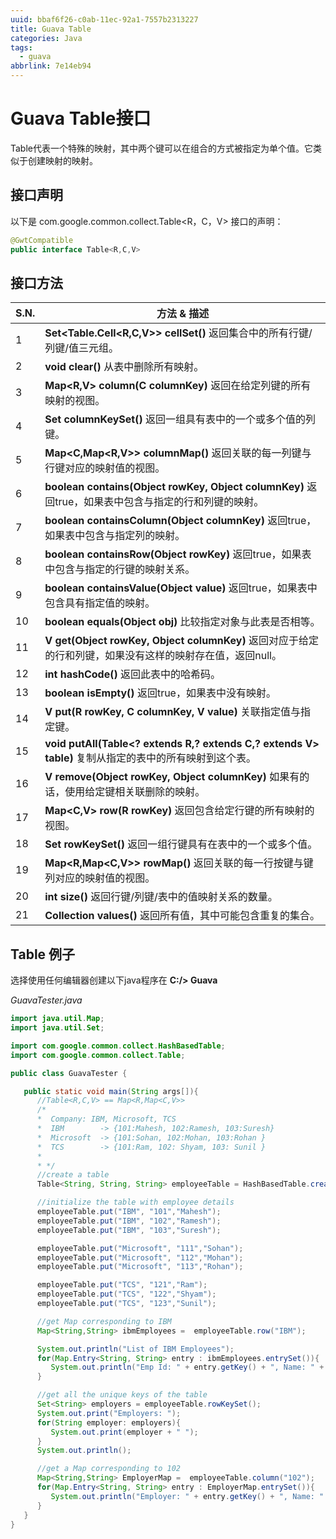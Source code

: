 ```yaml
---
uuid: bbaf6f26-c0ab-11ec-92a1-7557b2313227
title: Guava Table
categories: Java
tags:
  - guava
abbrlink: 7e14eb94
---
```


# Guava Table接口

Table代表一个特殊的映射，其中两个键可以在组合的方式被指定为单个值。它类似于创建映射的映射。

## 	接口声明

以下是 com.google.common.collect.Table<R，C，V> 接口的声明：

```java
@GwtCompatible
public interface Table<R,C,V>
```

## 	接口方法

| S.N. | 方法 & 描述                                                  |
| ---- | ------------------------------------------------------------ |
| 1    | **Set<Table.Cell<R,C,V>> cellSet()**  			返回集合中的所有行键/列键/值三元组。 |
| 2    | **void clear()**  			从表中删除所有映射。           |
| 3    | **Map<R,V> column(C columnKey)**  			返回在给定列键的所有映射的视图。 |
| 4    | **Set<C> columnKeySet()**  			返回一组具有表中的一个或多个值的列键。 |
| 5    | **Map<C,Map<R,V>> columnMap()**  			返回关联的每一列键与行键对应的映射值的视图。 |
| 6    | **boolean contains(Object rowKey, Object columnKey)**  			返回true，如果表中包含与指定的行和列键的映射。 |
| 7    | **boolean containsColumn(Object columnKey)**  			返回true，如果表中包含与指定列的映射。 |
| 8    | **boolean containsRow(Object rowKey)**  			返回true，如果表中包含与指定的行键的映射关系。 |
| 9    | **boolean containsValue(Object value)**  			返回true，如果表中包含具有指定值的映射。 |
| 10   | **boolean equals(Object obj)**  			比较指定对象与此表是否相等。 |
| 11   | **V get(Object rowKey, Object columnKey)**  			返回对应于给定的行和列键，如果没有这样的映射存在值，返回null。 |
| 12   | **int hashCode()**  			返回此表中的哈希码。         |
| 13   | **boolean isEmpty()**  			返回true，如果表中没有映射。 |
| 14   | **V put(R rowKey, C columnKey, V value)**  关联指定值与指定键。 |
| 15   | **void putAll(Table<? extends R,? extends C,? extends V> table)**  复制从指定的表中的所有映射到这个表。 |
| 16   | **V remove(Object rowKey, Object columnKey)**  	如果有的话，使用给定键相关联删除的映射。 |
| 17   | **Map<C,V> row(R rowKey)**  返回包含给定行键的所有映射的视图。 |
| 18   | **Set<R> rowKeySet()**  	返回一组行键具有在表中的一个或多个值。 |
| 19   | **Map<R,Map<C,V>> rowMap()**  返回关联的每一行按键与键列对应的映射值的视图。 |
| 20   | **int size()**  			返回行键/列键/表中的值映射关系的数量。 |
| 21   | **Collection<V> values()**  返回所有值，其中可能包含重复的集合。 |

## Table 例子

选择使用任何编辑器创建以下java程序在 **C:/> Guava**

*GuavaTester.java*

```java
import java.util.Map;
import java.util.Set;

import com.google.common.collect.HashBasedTable;
import com.google.common.collect.Table;

public class GuavaTester {

   public static void main(String args[]){
      //Table<R,C,V> == Map<R,Map<C,V>>
      /*
      *  Company: IBM, Microsoft, TCS
      *  IBM 		-> {101:Mahesh, 102:Ramesh, 103:Suresh}
      *  Microsoft 	-> {101:Sohan, 102:Mohan, 103:Rohan } 
      *  TCS 		-> {101:Ram, 102: Shyam, 103: Sunil } 
      * 
      * */
      //create a table
      Table<String, String, String> employeeTable = HashBasedTable.create();

      //initialize the table with employee details
      employeeTable.put("IBM", "101","Mahesh");
      employeeTable.put("IBM", "102","Ramesh");
      employeeTable.put("IBM", "103","Suresh");

      employeeTable.put("Microsoft", "111","Sohan");
      employeeTable.put("Microsoft", "112","Mohan");
      employeeTable.put("Microsoft", "113","Rohan");

      employeeTable.put("TCS", "121","Ram");
      employeeTable.put("TCS", "122","Shyam");
      employeeTable.put("TCS", "123","Sunil");

      //get Map corresponding to IBM
      Map<String,String> ibmEmployees =  employeeTable.row("IBM");

      System.out.println("List of IBM Employees");
      for(Map.Entry<String, String> entry : ibmEmployees.entrySet()){
         System.out.println("Emp Id: " + entry.getKey() + ", Name: " + entry.getValue());
      }

      //get all the unique keys of the table
      Set<String> employers = employeeTable.rowKeySet();
      System.out.print("Employers: ");
      for(String employer: employers){
         System.out.print(employer + " ");
      }
      System.out.println();

      //get a Map corresponding to 102
      Map<String,String> EmployerMap =  employeeTable.column("102");
      for(Map.Entry<String, String> entry : EmployerMap.entrySet()){
         System.out.println("Employer: " + entry.getKey() + ", Name: " + entry.getValue());
      }		
   }	
}
```
